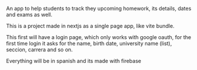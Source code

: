 An app to help students to track they upcoming homework, its details, dates and exams as well.

This is a project made in nextjs as a single page app, like vite bundle.

This first will have a login page, which only works with google oauth, for the first time login it asks for the name, birth date, university name (list), seccion, carrera and so on.

Everything will be in spanish and its made with firebase